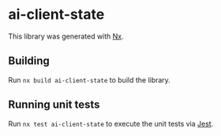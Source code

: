 # ai-client-state

This library was generated with [Nx](https://nx.dev).

## Building

Run `nx build ai-client-state` to build the library.

## Running unit tests

Run `nx test ai-client-state` to execute the unit tests via [Jest](https://jestjs.io).
